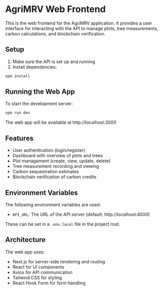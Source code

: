 # AgriMRV Web Frontend

This is the web frontend for the AgriMRV application. It provides a user interface for interacting with the API to manage plots, tree measurements, carbon calculations, and blockchain verification.

## Setup

1. Make sure the API is set up and running
2. Install dependencies:

```bash
npm install
```

## Running the Web App

To start the development server:

```bash
npm run dev
```

The web app will be available at http://localhost:3000

## Features

- User authentication (login/register)
- Dashboard with overview of plots and trees
- Plot management (create, view, update, delete)
- Tree measurement recording and viewing
- Carbon sequestration estimates
- Blockchain verification of carbon credits

## Environment Variables

The following environment variables are used:

- `API_URL`: The URL of the API server (default: http://localhost:4000)

These can be set in a `.env.local` file in the project root.

## Architecture

The web app uses:

- Next.js for server-side rendering and routing
- React for UI components
- Axios for API communication
- Tailwind CSS for styling
- React Hook Form for form handling
